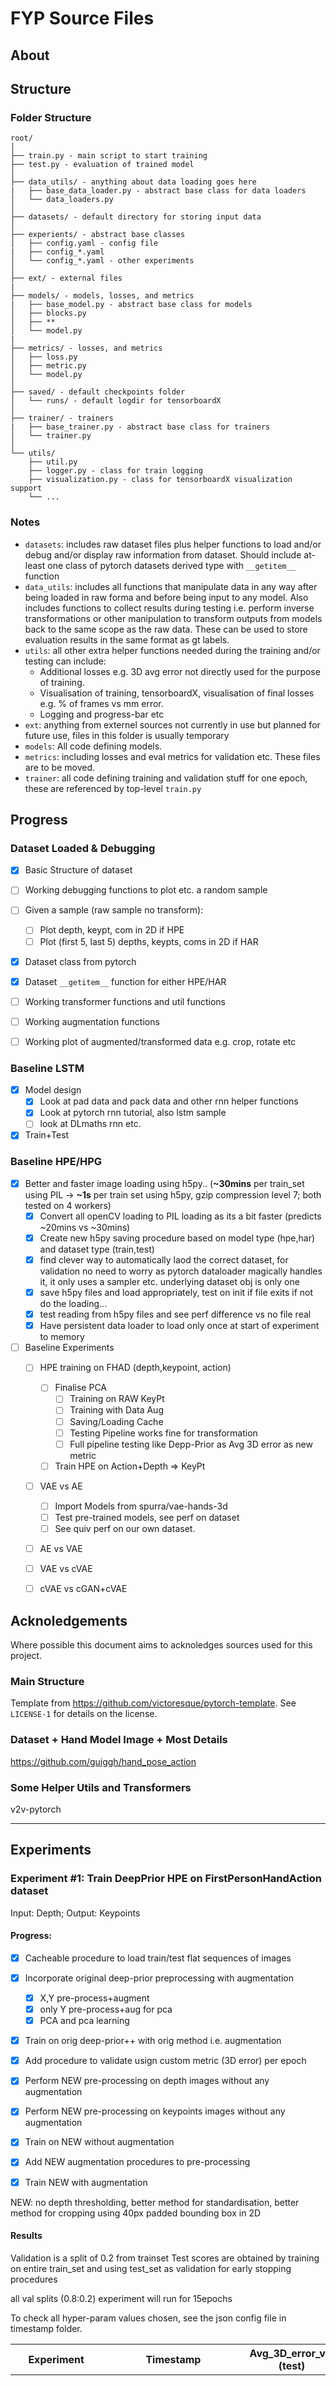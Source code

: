 # FYP Source Files 

## About



## Structure
### Folder Structure
  ```
  root/
  │
  ├── train.py - main script to start training
  ├── test.py - evaluation of trained model
  │
  ├── data_utils/ - anything about data loading goes here
  |   ├── base_data_loader.py - abstract base class for data loaders
  │   └── data_loaders.py
  │
  ├── datasets/ - default directory for storing input data
  │
  ├── experients/ - abstract base classes
  │   ├── config.yaml - config file
  |   ├── config_*.yaml
  │   └── config_*.yaml - other experiments
  │   
  ├── ext/ - external files
  |
  ├── models/ - models, losses, and metrics
  |   ├── base_model.py - abstract base class for models
  │   ├── blocks.py
  │   ├── **
  │   └── model.py
  |
  ├── metrics/ - losses, and metrics
  │   ├── loss.py
  │   ├── metric.py
  │   └── model.py
  │
  ├── saved/ - default checkpoints folder
  │   └── runs/ - default logdir for tensorboardX
  │
  ├── trainer/ - trainers
  |   ├── base_trainer.py - abstract base class for trainers
  │   └── trainer.py
  │
  └── utils/
      ├── util.py
      ├── logger.py - class for train logging
      ├── visualization.py - class for tensorboardX visualization support
      └── ...
  ```

### Notes
- `datasets`: includes raw dataset files plus helper functions to load and/or debug and/or display raw information from dataset. Should include at-least one class of pytorch datasets derived type with `__getitem__` function
- `data_utils`: includes all functions that manipulate data in any way after being loaded in raw forma and before being input to any model. Also includes functions to collect results during testing i.e. perform inverse transformations or other manipulation to transform outputs from models back to the same scope as the raw data. These can be used to store evaluation results in the same format as gt labels.
- `utils`: all other extra helper functions needed during the training and/or testing can include:
  - Additional losses e.g. 3D avg error not directly used for the purpose of training.
  - Visualisation of training, tensorboardX, visualisation of final losses e.g. % of frames vs mm error.
  - Logging and progress-bar etc
- `ext`: anything from externel sources not currently in use but planned for future use, files in this folder is usually temporary
- `models`: All code defining models.
- `metrics`: including losses and eval metrics for validation etc. These files are to be moved.
- `trainer`: all code defining training and validation stuff for one epoch, these are referenced by top-level `train.py`


## Progress

### Dataset Loaded & Debugging

- [x] Basic Structure of dataset
- [ ] Working debugging functions to plot etc. a random sample
- [ ] Given a sample (raw sample no transform):
    - [ ] Plot depth, keypt, com in 2D if HPE
    - [ ] Plot (first 5, last 5) depths, keypts, coms in 2D if HAR
- [x] Dataset class from pytorch
- [x] Dataset `__getitem__` function for either HPE/HAR
- [ ] Working transformer functions and util functions
- [ ] Working augmentation functions
- [ ] Working plot of augmented/transformed data e.g. crop, rotate etc


### Baseline LSTM
- [x] Model design
  - [x] Look at pad data and pack data and other rnn helper functions
  - [x] Look at pytorch rnn tutorial, also lstm sample
  - [ ] look at DLmaths rnn etc.
- [x] Train+Test

### Baseline HPE/HPG
- [x] Better and faster image loading using h5py.. (**~30mins** per train_set using PIL -> **~1s** per train set using h5py, gzip compression level 7; both tested on 4 workers)
  - [x] Convert all openCV loading to PIL loading as its a bit faster (predicts ~20mins vs ~30mins)
  - [x] Create new h5py saving procedure based on model type (hpe,har) and dataset type (train,test)
  - [x] find clever way to automatically laod the correct dataset, for validation no need to worry as pytorch dataloader magically handles it, it only uses a sampler etc. underlying dataset obj is only one
  - [x] save h5py files and load appropriately, test on init if file exits if not do the loading...
  - [x] test reading from h5py files and see perf difference vs no file real
  - [x] Have persistent data loader to load only once at start of experiment to memory
- [ ] Baseline Experiments
  - [ ] HPE training on FHAD (depth,keypoint, action)
    - [ ] Finalise PCA
      - [ ] Training on RAW KeyPt
      - [ ] Training with Data Aug
      - [ ] Saving/Loading Cache
      - [ ] Testing Pipeline works fine for transformation
      - [ ] Full pipeline testing like Depp-Prior as Avg 3D error as new metric
    - [ ] Train HPE on Action+Depth => KeyPt
  - [ ] VAE vs AE
    - [ ] Import Models from spurra/vae-hands-3d
    - [ ] Test pre-trained models, see perf on dataset
    - [ ] See quiv perf on our own dataset.
  - [ ] AE vs VAE
  - [ ] VAE vs cVAE
  - [ ] cVAE vs cGAN+cVAE 


## Acknoledgements
Where possible this document aims to acknoledges sources used for this project.

### Main Structure
Template from https://github.com/victoresque/pytorch-template. See `LICENSE-1` for details on the license.

### Dataset + Hand Model Image + Most Details
https://github.com/guiggh/hand_pose_action

### Some Helper Utils and Transformers
v2v-pytorch


---

## Experiments
### Experiment #1: Train DeepPrior HPE on FirstPersonHandAction dataset
Input: Depth; Output: Keypoints

#### Progress:
- [x] Cacheable procedure to load train/test flat sequences of images
- [x] Incorporate original deep-prior preprocessing with augmentation
  - [x] X,Y pre-process+augment
  - [x] only Y pre-process+aug for pca
  - [x] PCA and pca learning
- [x] Train on orig deep-prior++ with orig method i.e. augmentation
- [x] Add procedure to validate usign custom metric (3D error) per epoch
- [x] Perform NEW pre-processing on depth images without any augmentation
- [x] Perform NEW pre-processing on keypoints images without any augmentation
- [x] Train on NEW without augmentation
- [x] Add NEW augmentation procedures to pre-processing
- [x] Train NEW with augmentation


NEW: no depth thresholding, better method for standardisation, better method for cropping
     using 40px padded bounding box in 2D

#### Results
Validation is a split of 0.2 from trainset
Test scores are obtained by training on entire train_set and using test_set as validation
for early stopping procedures

all val splits (0.8:0.2) experiment will run for 15epochs

To check all hyper-param values chosen, see the json config file in timestamp folder.

| Experiment | Timestamp | Avg_3D_error_val (test) | Avg_3D_error_train | Notes |
| -------- | -------- | ---- | ---- | :------------------------------------: |
| Baseline   | BaselineHPE/0401_084525 | ~26.6mm (Best) | 14mm (Best) | All baseline stuff, 1:1 split train:test, val as testset, training error reduces steadiliy, val error jumps around, stagnates around 20 epochs, best@ep40, tot50epochs
| Baseline+ValSplit | BaselineHPE/0401_111005 | 23.04mm | 22.24 | Here train rate of decrease in error is slow, however less effects of overfitting also val error is way better than before, but maybe cause its just a smaller set


### Experiment #1: Train DeepPrior HPE with Action on FirstPersonHandAction dataset

#### Setup

#### Compression Updates

GZIP, 7 -> 47s; ~500MB

GZIP,7, bigger cache block -> 56s

GZIP,4, bigger cache block -> 40s;1.1GB


LZF, my laptop -> ~21s; 1.9GB!
GZIP,4, my laptop -> ~24s; 0.78GB
GZIP,7, my laptor -> ~20s; 0.68 GB <---sticking with this for now

## joblib methods -- untested oon my laptop, file size is roughly LZF size
```

tmux attach -t 0

<ctrl+b>, w

<select window>
```


## new procedure

iterate through the data loader in the beginning and everyitem will be a list of two items

one is the inputs the other is the outputs 


## validate extra metrics
targets ; outputs ;

if outputs is of type tuple then...
first elem is for val_loss of network
second elem is for keypoint error

so basically condition is... 

if it is a tuple send the second output to metric_eval and first output for val_loss


## problems

- ~~pca data for training and pca training mean/std~~

- ~~ pca after training for transform of y ~~

- X or depthmaps after transform ARE DIFFERENT!!
  - Check out where the issue is, try using xy transforms from msra to test out the problem
  - or just see / compare visually which transform gives different results

---
## Meeting 8/3/19 Notes
The main problem was the camera matrix transformation etc so apparently y_val of mm2px was coming to be wrong for some 
reason ths is now changed so org deep prior methods are used

however there is still some issue with validation curves!! they stop going less that 0.05 even though final avg 3d error is 0.25 so val loss shuld actually be about 0.3!

something else might still be worng!!
have a test at val loss etc, maybe try increasing early stop epochs and see if overall scores improves, for some reason val loss is being reported higher than normal...why??


current 25mm test set train on full train set
have augmentation see what happens... 3mm less.. (scaling)
per image changed cropping ...
show visual estimation in augmentation

goal: beating the baseline experiments below atleast most of them with the cyclic architechture...

validation error remains the same average 3D error decreases... why dies this happen? Is it a bug? Doesn't seem to be, as I renamed the msra folder to ensure no msra is being used during val. we do get value decreases in val error but not as much, i think its probably just the test set.

Note for experiments exp on val set choose best their THEN retrain on full train set!

---

## TODO
 - [ ] Implement Visualisation AFTER training with test cases and predicted output along with 3D error for that frame, so you see more than just avg 3D error.
 - [x] Implement Augmentation **EXP 1**
 - [x] Implement New Crop Method see if its better or worse **EXP 2**
 - [ ] Try 'conditioning' in various ways, see experiments below. **EXP 3**


### Experiment #1:
#### Details
Test with data augmentation:
Rot only
Rot + Transl
Rot + Transl + Scale

CHOOSE: PICK BEST AUG OPTION

#### Results

### Experiment #2:
#### Details
Alternative cropping method (40mm padding) VS Original Cropping Method
Test on NO AUG: is it better than 25mm?

If So, then test on training with augmentation using mest augmentation method chosen earlier

CHOOSE: PICK BEST CROPPING OPTION

### Experiment # 3:
#### Details
After all the best choices from above, do different choices for concatenation of action label as a baseline


Baseline: Original + (OLD/NEW) CROP + (???) AUG -> 25mm

Baseline: BaselineHPE/0420_2254 ()

Epochs: 30 (BEST@EP__)

| Method of Concat | Experiment | Other Notes | Val Error (Train on 1.0 train-set, test on 0.2 val-set) | Test Error (Train on full train-set) |
| -----------------| --------- | -------------------------- | ---------------- | ----------------- |
Baseline | BaselineHPE/0509_1106 | See experiment for config, crop2, deterministic, gpuid3, no data aug, valsplit -0.2 | 22.0583 (22.0340@EP26) | - |
SoftmaxActionOut | BaselineHPE/0509_1232 | Train with action label as output rather than input so a softmax layer as oputput and gradients backpropagating, its like multi-task learning | ~32.0747 (~31.5010mm@EP28) | - |
ConcatAsImgChannel1 |  | 45x1x1dim one-hot -> 45x128x128 with only one channel ones all zeros; 45:1 concat | - | - |
ConcatAsImgChannel2 -crop2 | BaselineHPE/0509_1704 | idx->45 (learnt embed) ; 45->45x1x1->45x128x128 expansion 45:1 concat | - | - |
ConcatAsImgChannel3 | - | 45->128x128 embedding then concat 1:1 | - | - |
ConcatAsImgChannel4 | - | 45x1x1 -> 45x128x128 upsample then concat 45:1 | - | - |
ConcatAsImgChannel4 | - | 45x1x1 -> 45x128x128 upsample the conv -> 1x128x128 then concat 1:1 | - | - |
Concat+Softmax | - | Best Concat + Softmax | - | - |



### methods for concat
1. FiLM Layer:
   - First tried only after bn in resblock -- doesn't work error too high we tried one BN only or all of them, the best was last BN layer that too was not that good 
   - next tried putting it in BEFORE residual addition -- a lot better initially then in converges in val error i.e. doesnt decrease but training is still decreasing this implies it is overfitting maybe?
     - a possible solution: disable conditioning halfway through trainining? Basically after certain epochs, we set action condition of model to 0. something like epoch callback attrib in the model
   - Now we have made conditioning changes in many places we have currently last BN+ReLU+Conv block with conditioning and also the skip connection with conditining, we have alos disabled BN training for those layers with conditioning. need to ensure if this works properly?
   - NEXT: we try putting the condition AFTER residual addition also maybe having it for fewer
   - NEXT: Try the turn of conditioning setting after few epochs
   - NEXT: Try chaning the embedding to linear layer and from long index tensor to 1-hot 2d tensor as then we can use probabilities!
2. Simple use of duplicating index information and concat as 1 channel 128x128 that worked but not better than no condition
3. BEST ONE SO FAR: concat of 45 action channels with 1 channel of depth this 45 channels is expanded in width and height and converted from index to embedding of 45 dim using embedding layer.
4. next we can try to do number 3 but use embedding layer?
5. 


use rnn cell for meta learning rnn for feedbck loop see deepleanring last and final lecture

convert json configs to yaml configs

write down structure somewhere?

enhance logging by posting to tensorboard information on current experiment etc



#### New code to convert config to readable format for tensorboard

```py

import json, logger, logging
from utils.visualization import WriterTensorboardX

logger = logging.getLogger()
writer = WriterTensorboardX('saved/test', logger, True)

my_config = json.load(open('experiments/config.json', 'r'))
yaml_str = yaml.dump(my_config)

## first convert all '\n' to '<br/>' for line breaks
yaml_str_6 = yaml_str.replace('\n', '<br/>')

## next convert spaces to &nbsp; to make it non-breaking so that it doesn't collapse to no space
yaml_str_6_1 = yaml_str_6.replace(' ', '&nbsp;')

## one line version
yaml_str_7_1 = yaml_str.replace('\n','<br/>').replace(' ', '&nbsp;')

## now write to tensorboard!
writer.add_text('test_tag_info', yaml_str_6_1, 0)
```


### Errors
**DATA AUGMENTATION IS BROKEN**

Note for **BaselineHPE/0401_132505** you can clearly see that by doing pca_all_Aug and training only rot_aug error
is WAY TOO HIGH +10mm diff

also for **BaselineHPE/0401_122247** we did only pca_aug (all modes) and no aug for training and got almost same
or lower results (like with val it was slightly higher and with train it was wobbly so not so sure although not clearly better)


now for new test **BaselineHPE/0401_133754**, we use Rot+None aug for both pca and training, if we don't see any visible improvements
or if we see worse results then definitely augmentation is broken and need to see where we are wrong.
Error is still bad! starts around ~40mm instead of ~30mm!

TRY: do aug mode and train on msra vs no augmode on msra and see difference.. if we see improvmenets for msra then basically we need to do correct augmentation for new dataset

If we switch to ONLY augtype=None for both pca and training then its fine as before so atleast augtype none is not doing anything dodgy, this is experiment **BaselineHPE/0401_134257**

Note: We find PCA values to be 4 and -3 and Y_values to be 4 and -5 so that means we are not getting the 1 and -1 we expected
so that means many of our depth images are running out of crop area! so that is bad! only -1 and 1 is ok for y or near that value
we achieve these values near enough for msra but not for fhad **SUSPECT CROPPING OF KEYPOINTS AND DEPTH**

#### Test MSRA
Now we test MSRA, first we do AugType None for Both PCA+Train... This is experiment  **BaselineHPE/0401_134755** note we use same 0.8:0.2 strategy so the same amount of val set. We find that error is much beeter maybe dataset is easier or problems with pca or cropping, one thing we observe is that the y range of values is very close to -1 and 1 (before pca) so this was not the case with FHAD maybe this could be a source of error in fhad

Another thing we observed is that after testing on AugType PCA+None for PCA+Train.. experiement **BaselineHPE/0401_140338** we see worse results for MSRA AS WELL! so about 5mm worse results. 

---

### **TODO** So things to try:

- first fix the cropping problem in msra , maybe use original cropping transformation functions etc and see if we can get better avg 3d error when doing rot augmentation than when not doing it.

- port over, one by one the new cropping procedure i.e. draw 40px padded box, first without augmentation and see if for both fhad and msra u get better or same results atleast for fhad we expect better results, do it first only without augmentation

- port over new cropping procedure for augmentation as well and test effects on moth msra and fhad, does it match performance of original augmentation functions?



| Experiment | Notes | Train/ValError@5Epochs |
| ---------- | ----- | ---------------- |
| BaselineHPE/0408_000147 | NoAug New Transformers | 14.34/14.67 |
| BaselineHPE/0408_003207 | NoAug Old Transformers, a lowerbound to above slightly | 13.72/14.67 (Best: 13.91) |


### Note:
Experiments with 5 epochs are inconclusive because when you do data augmentation basically the train error is increased due to regularisation essentially and also valid error is much more to begin with then slowly valid error overtakes non-regul errors

**SCALE TRANSFORRM** seem to give poorer results BaselineHPE/0408_1901 when used for train data augmentation but with pca augmentation its fine... maybe improve crop procedure?

BaselineHPE/0408_1845 and BaselineHPE/0408_1817 are the best one basically they use orig transform but have Rot+None for train and ro+scale+none for pca transform

### TODO: 
1. get same valid curve on 3d error or atleast train curve using new transformers for the best two config, see tensorboard for details
2. try fix scale transform by maybe improving crop size in general for everything? is that bad i.e. basically it means same thing?
3. Try with trans transform e.g. rot+trans on pca and see any improvements?
4. finalise best transforms then try on fhad!! Try better cropping method on fhad which is max/min x,y,z crops according to train data, maybe ask guillermo on his crop method is it looking at target too much during inference?


```
/root/../fyp> python -m tests.tests
```




We carried out a few experiments to investigate deterministic vs non-deterministic settings

in general, while deterministic experiments are repeatable, the whole idea of adata augmentation lies on the fact that
data generation is randomised and new data is generated AT EVERY EPOCH so that there is no sign of overfitting

we tested several combinations of data augmentation and determinisic setting. from these we dfound that one with all augment gave the best lower bound (0410_1838) although it was still worse than no augmentation (0420_1720 or 1946). Other experiements in this setting start from BaselineHPE/0410_1720 till about 1900 or 2000.

Now we changed to new device to results are a bit skewed but nevertheless all 3 augmentations WITH RANDOMNESS (BaselineHPE/0411_0220
) is much better that without randomness (BaselineHPE/0410_2011). 

However when it comes to augmentation vs no augmentation, augmentation doesn't REALLY help, non-augmentation either always win or comes very close, maybe for long term epoch it might be better but atleast till 20 epoch, augmentation doesn't really help...

Maybe this implies that augmentation is 'too stochastic'?

##### Tests for different crop sizes

PCA: 200k
AUG_MODES: 0 1 2 3
PCA_AUG_MODES: 0 1 2 3
RANDOMNESS: True

| Experiment           | Crop SZ | Y Range [Min, Max]| PCA Range [Min, Max]  | Valid3DError@Ep10 (@EP20) | Notes |
| -------------------- | ------- | ----------------- | --------------------  | ------------------------ | ----- |
|BaselineHPE/0411_0220 | 200mm   | [-1.0394, 1.0775] | [-1.7956, 2.2264]     | 12.48mm | - |
|BaselineHPE/0411_0150 | 220mm   | [-0.9450, 0.9796] | [-1.6323, 2.0240]     | 13.46mm | Always an upper bound to above |
|BaselineHPE/0411_1100 | 210mm   | [-0.9900, 1.0262] | [-1.7101, 2.1204]     | 14.39mm | Much worse than both |
|BaselineHPE/0411_1130 | 190mm   | [-1.0942, 1.1342] | [-1.8901, 2.3436]     | 11.6774mm (10.8176mm) | Much better than anything tried so far! |
|**BaselineHPE/0411_1208**| 190mm   | [-1.0942, 1.1342] | [-1.8901, 2.3436]     | 11.4144mm (10.3342mm) | We tried only this without any augmentation to see results, we get beter results but its a very close call  |
|BaselineHPE/0411_1453    | 180mm   | [-1.1549, 1.1972] | [-1.9951, 2.4738]  | 13.0373mm (13.08mm) | Well at this point it turns really bad! |


BEST CHOICE: 
PCA: 200k NO AUG PCA NO AUG TRAIN RANDOMNESS TRUE CROP_SZ 190mm

```py
#we can save logging info in file and simultaneously print to console as well!

logging.basicConfig(
    format="%(asctime)s [%(name)s_%(funcName)s] [%(levelname)s]  %(message)s",
    level=logging.INFO,
    handlers=[
        logging.FileHandler('test.log'),
        logging.StreamHandler()
])
class abc(object):
  def __init__(self):
    pass

log = logging.getLogger(name=abc().__class__.__name__)

# not .info() works too!
log.warn("Hello there")

```


```py

#new function to define deterministic params for fhad
self.dataset.make_transform_params_static(AugType, \
                    (lambda aug_mode_list: getAugModeParam(aug_mode_list, rot_lim, sc_std, tr_std)[1]),
                     custom_aug_modes=train_aug_list)

```


URGENTLY NEED NEW CROP FUNCTION FOR HPE!!
FOR FHAD!

Y_FINAL value for pca is the likes of 2.5!! which means completely cropped and in the background!
either cropping doesn't work or something is really bad !
maybe croppin is buggy!
visualise your results! use jnb to check worst case scenarios!

cropping to 400m showed some improvements to this area has some potentials!!



Cropping:
- try new padding method with range of different paddings e.g. +10px, +40px, +100px -10px, -40px, -100px,, pick best
- try largest value for each axis method where after picture is centered you find the largest and smallest mm px in x,y,z seperately and from that u decide your crop sz. crop sz can also be a multiple of this e.g. 1.2x or 0.8x or 1x.
- pick best from both of above method tested on fhad, no aug is really required...


Action:
- try all methods listed above to incorporate action info into HPE...




```bash
cat /dev/zero | ssh-keygen -q -N ""
cat ~/.ssh/id_rsa.pub
git config --global user.email "you@example.com"
git config --global user.name "Your Name"
# <after adding key to git>
git clone git@github.com:hsed/fyp.git
cd fyp

apt update && apt install -y libsm6 libxext6 libxrender-dev zip unzip curl wget nano
pip install jupyterlab tensorflow tensorboardx opencv-python

curl -L https://imperialcollegelondon.box.com/shared/static/LINK_HIDDEN -o datasets/hand_pose_action/data_train_hpe_cache.h5
curl -L https://imperialcollegelondon.box.com/shared/static/LINK_HIDDEN -o datasets/hand_pose_action/data_test_hpe_cache.h5

```

---
---

### New Cropping Methods

Tried:
- standard method
- tried the padding method notice the not ideal not exact ratio of x/y causes the distoreted? squashed inages

here device id 2 was used! (gpu 3)
new tests in DETERMIISTIC MODE FOR REPETITION

(best ound at earlier stage, mode 2 not sure how we got here exactly?)

0414_1446 -> Mode 0 (wasn't really working that well --- a bit upper bounding) -- need to do this again for full 20 epochs!!!
0414_1650 -> Mode 1 (usable future choice)
0414_1552 -> Mode 2 (note im not sure if this is with double int or single rounding, see later...; 0414_1902 is WITH DOUBLE INT ROUNDING)
                    Need one more experiment to see if 1552 is better or not basically now test single int rounding...
                    If next experiment is worse that 1902, then re-enable double rounding! int(...) ; int(...).
                    1902 is better so we stick to double rounding!!
0414_1809 -> Mode 3 (almost as good as mode 1)


mode 0: usually upper bound for most graps however a lot of variaion  
mode 1: least variations also the best lowest score in 20 steps
mode 2: generally an upper bound for most large parts where errors remain large, it does come down however in 20 steps as lowest score
mode 3: looks good as well mimic mode 1 in amny places

one thing we've noticed is that the keypoints don't scale properly i.e. unhandled by code so we can't have different x and different y ranges this is the case with method 2 the problem occurs that keypoint projection on depthmaps clearly show misalignement thus padd w.r.t CoM in both x and y dirs must be same! Otherwise aspect ratio is not presevered, we can see method 2 images appearing squashed

Method 0:
Original crop from deep-prio++ for msra dataset WITH OFFSET ADDITION REMOVED (note this is imp!) as this is not needed for FHAD and produces undesirable results, this has no impact on msra provided only meth 0, 1, 3 are used i.e. no custom aspect ratio cropping.

Method 1:
  We supply keypt values centered w.r.t to CoM i.e keypt_diff = keypt - CoM then take the max(abs(keypt_diff)) of each dir and add some extra mm padding in each direc (+ and - sperately) with equal amounts of padding for x,y with max_val(x_max, y_max) chosen.
  similar for z using redefined padding value.

method 2:
  Here all stuff is done in pixel domain, find first the min and max of, x,y values and then for each dir choose whichever is farthest from com and set that as 'amount' of buffer for xy_startend 
  zstart is based on depth_pad param and max and min keypts value so not really linked to com....

method 3:
 an improvement of method 2 based on com now, a px_diff is now computed much similar to method 1. the x and y diffs are compared and max of that is selected for both x and y for aspect ratio preserving and for zaxis as well com is used so that in end com is always in center of point for x,y and z axis. the buffer is added respectively for x, y and z for x,y, exact same values are highly recommended for aspect ratio preservation.


YOU NEED SMOOTHING TO DRAW SOME CONCLUSIONS! SEE 0.6x-0.8x smoothing! also this one after smoothing method 1 or 3 are best

it makes logical sense to have all axis CoM as center this is so that it is analogous ti 3D domain where the 3D values of skeleton is always w.r.t CoM therefore it makes sense if CoM is also in center of depth img



| Experiment           | Crop SZ | Y Range [Min, Max]| PCA Range [Min, Max]  | Valid3DError@Ep10 (@EP20) | Notes |
| -------------------- | ------- | ----------------- | --------------------  | ------------------------ | ----- |
|BaselineHPE/0414_1218 | 200mm   | ??? | ??? | 12.48mm | - |


----

#try crop_pad_3d: [90., 90., 100.] [0., 0., 100.] vs #[30., 30., 100.]
try changing crop_shape (useful for y values) to ~400!!


## next experiments
AUG MODES + DETERMINISM

-> try mode 1 -- with augmentation train_0,1 + pca_0,1,3
try mode 2 -- with augmentation train_0,1 + pca_0,1,3

try mode 3 -- with augmentation train_0,1 + pca_0,1,3


### Choosing the Validation Set

- Tried Trainset 0.8:0.2 vs 1.0+Test_Set method, validation curve do not follow test-set. Possible reasoning: PCA used entire train-set, train-set gets too small. See '' vs '' 

<INSERT PIC HERE>


- Newer method: Tried train set 1.0 + 0.2 Test Set. Actually, good upper bound on test set which is good. Also matches quite closely. See experiment BaselineHPE/0419_1744 vs BaselineHPE/0417_1634

< insert picture here >


Answer: 
1.0 Trainset + 0.2 Validation Set for Quick Testing w/ 20-30EP training depending on impact. With ~10EP early stopping. no checkpointing but maybe saving the best model and if best model != last model then saving that too for continuation.

### Choosing the Cropping Method

We applied four different cropping methods see statement above. The best we found was method #2 and we will stick with that, even though it produces worse results when visually seeing it images get squashed but overall error is low. **NEED TO VERIFY THAT AFTER PREDICTION IT LOOKS GOOD TOO**.

< insert picture here>

### Data Augmentation
This does slight improvements but after a long number of epochs, so its not very benefitial -> 

Tests : Best data aug : 0 (None) + 1 (Rot) + 3 (Trans) & PCA: 0, 1, 2 (Scale), 3.

BaselineHPE/0419_1007 (note this is full test set maybe its better to show validation partial test set as we'll use that in continuation!)


### Baseline Performance

Test-Set as shown in BaselineHPE/0417_1634

We will do a full baseline validation set performance as well....

Validation: BaselineHPE/0419_1744


### Action Test
We perform one test with having target with action and using combined loss function. loss is too high and we get a much worse value. we didnt test with alpha i.e. how much of one component to use. 

In future we will try to cleate a new class and add new data loaders that convert action to one hot and so on and then we have an embedding layer that converts 1x1x45 to 128x128x45 -> 64x64x32 or something like that basically 1/2 or 1/4 or 3/4 of the channels of input then we use the network as is and try to see if any imprvement possible we can also use VAE



# Meeting Summary 15/5/19
- Somehow improve your HPE model by incorporating temporal information. Currently your model has no temporal information. Definitely with temporal information you should perform better for HPE. The 1mm inprovement you got is actually with g.t. action information it is too less or basically its not very helpful as you won't have action during inference! So you should have a model which somehow predicts action not uses g.t. atleast
- A good step would be to use the output of the previous action prediction as input to next prediction.
- Pre-procesing stuff should not be included in the main report as its not the main thing maybe just give it a one-paragraph or one sentence even.
- Need to be very very sure of your baseline! Must do stuff that actually improves the baseline!


Full test set 60ep baseline: BaselineHPE/0417_1634



using pca for action recognizer got 3% improvements in the full test data set vs not using pca
using padded sequences accuraccy is quite bad tried with 80 and 100 as max length and still much worse than packed sequence

### SEQ_IDX_ARRAY BUG
NOTE: We found a bug whereby the seq_idx_array gives wrong results if we have two or more sequences of same length in the array
we now (kind of) fix that by ignoring sequence index array and using a padding method for extracting outputs. This is shown in *BaselineLSTM/0519_1850* (with bug) VS **BaselineLSTM/0520_2314**. Note: Both have pca option but the latter has the seq_idx_array bug removed as well.

however using lstm directly there is a way to get the outputs directly. this involves using the final hn value output from the lstm. this is exactly correct as well this was done in **BaselineLSTM/0521_0832** and comparing to **BaselineLSTM/0520_2314** they both are exactly the same.

### UNROLLED LSTM Implementation
I have tried several different ways to implement the unrolled lstm, the best one with the least obtrusive code is now a simple for loop working on padded sequences and then in the end like the fix for seq_idx_arr bug we simply use the .batch_sizes component from the padding method to gather the required outputs, testing from rolled/compact version we find that the forward pass differences are amounting to floating point errors of about 1e-5 for < 10EP but this slowly builds up to 1e-4 (< 20EP) and 1e-3 is probably the absolute limit within 100EP. So there are some differences. Overall in training its a lower bound to the exact method but in the end we got a close accuracy maximum of 0.7078 (unrolled@EP77) vs 0.7338 (compact@EP96) in top 1 validation accuracy on entire training set
the use of unrolled lstm. around the same epoch range the unrolled version has accuraccy of 0.7002@EP96

There are also major drops of accuracy @EP 38 & 45 to about ~30% but that is almost quickly recovered. The final implementation is **BaselineLSTM/0521_1048**